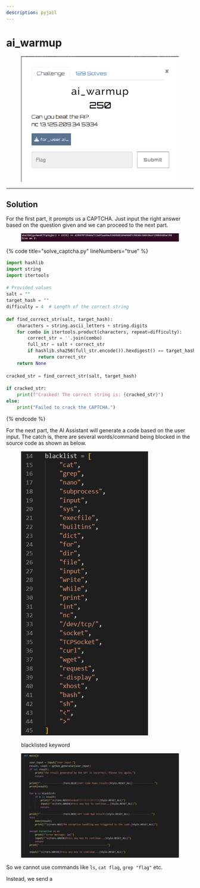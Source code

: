 ```yaml
---
description: pyjail
---
```


# ai\_warmup



<figure><img src="../../../.gitbook/assets/image.png" alt=""><figcaption></figcaption></figure>

***

## Solution

For the first part, it prompts us a CAPTCHA. Just input the right answer based on the question given and we can proceed to the next part.

<figure><img src="../../../.gitbook/assets/image (1).png" alt=""><figcaption></figcaption></figure>

{% code title="solve_captcha.py" lineNumbers="true" %}
```python
import hashlib
import string
import itertools

# Provided values
salt = ""
target_hash = ""
difficulty = 4  # Length of the correct string

def find_correct_str(salt, target_hash):
    characters = string.ascii_letters + string.digits
    for combo in itertools.product(characters, repeat=difficulty):
        correct_str = ''.join(combo)
        full_str = salt + correct_str
        if hashlib.sha256(full_str.encode()).hexdigest() == target_hash:
            return correct_str
    return None

cracked_str = find_correct_str(salt, target_hash)

if cracked_str:
    print(f"Cracked! The correct string is: {cracked_str}")
else:
    print("Failed to crack the CAPTCHA.")
```
{% endcode %}

For the next part, the AI Assistant will generate a code based on the user input. The catch is, there are several words/command being blocked in the source code as shown as below.

<figure><img src="../../../.gitbook/assets/image (2).png" alt=""><figcaption><p>blacklisted keyword</p></figcaption></figure>

<figure><img src="../../../.gitbook/assets/image (3).png" alt=""><figcaption></figcaption></figure>

So we cannot use commands like `ls`, `cat flag`, `grep "flag"` etc.

Instead, we send a&#x20;
